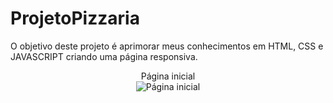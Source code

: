 # ProjetoPizzaria
O objetivo deste projeto é aprimorar meus conhecimentos em  HTML, CSS e JAVASCRIPT criando uma página responsiva.
<div align="center">
 Página inicial</br>
 
<img src="https://user-images.githubusercontent.com/33458019/156275179-382556cc-f93d-4895-9e4c-e92742d750ba.png" title="Página inicial">
</div>

